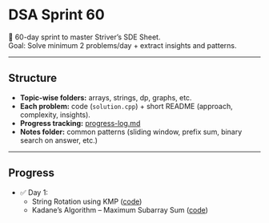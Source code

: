 # DSA Sprint 60

🚀 60-day sprint to master Striver’s SDE Sheet.  
Goal: Solve minimum 2 problems/day + extract insights and patterns.  

---

## Structure
- **Topic-wise folders:** arrays, strings, dp, graphs, etc.  
- **Each problem:** code (`solution.cpp`) + short README (approach, complexity, insights).  
- **Progress tracking:** [progress-log.md](./progress-log.md)  
- **Notes folder:** common patterns (sliding window, prefix sum, binary search on answer, etc.)  

---

## Progress
- ✅ Day 1:  
  - String Rotation using KMP ([code](./strings/kmp-string-matching/solution.cpp))  
  - Kadane’s Algorithm – Maximum Subarray Sum ([code](./arrays/kadane's-algorithm-max-subarray/solution.cpp))  
